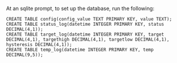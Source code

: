 At an sqlite prompt, to set up the database, run the following:

```
CREATE TABLE config(config_value TEXT PRIMARY KEY, value TEXT);
CREATE TABLE status_log(datetime INTEGER PRIMARY KEY, status DECIMAL(4,1));
CREATE TABLE target_log(datetime INTEGER PRIMARY KEY, target DECIMAL(4,1), targethigh DECIMAL(4,1), targetlow DECIMAL(4,1), hysteresis DECIMAL(4,1));
CREATE TABLE temp_log(datetime INTEGER PRIMARY KEY, temp DECIMAL(9,5));
```
